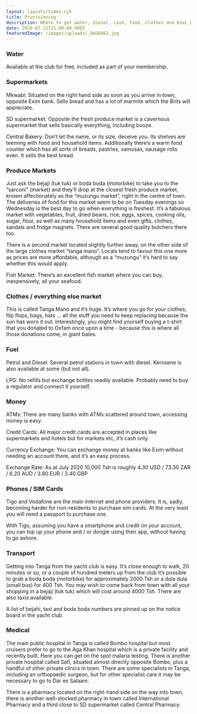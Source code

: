 ```yaml
---
layout: layouts/times.njk
title: Provisioning
description: Where to get water, diesel, cash, food, clothes and boat bits.
date: 2020-07-12T21:00:00.000Z
featuredImage: /images/uploads/_DAG6862.jpg
---
```

### Water

Available at the club for free, included as part of your membership.

### Supermarkets

Mkwabi:  Situated on the right hand side as soon as you arrive in town, opposite Exim bank.  Sells bread and has a lot of marmite which the Brits will appreciate.

SD supermarket:  Opposite the fresh produce market is a cavernous supermarket that sells basically everything, including booze.  

Central Bakery:  Don’t let the name, or its size, deceive you. Its shelves are teeming with food and household items.  Additionally there’s a warm food counter which has all sorts of breads, pastries, samosas, sausage rolls even.  It sells the best bread. 

### Produce Markets

Just ask the bejaji (tuk tuk) or boda boda (motorbike) to take you to the “sarconi” (market) and they’ll drop at the closest fresh produce market, known affectionately as the “muzungu market”, right in the centre of town.  The deliveries of food for this market seem to be on Tuesday evenings so Wednesday is the best day to go when everything is freshest.  It’s a fabulous market with vegetables, fruit, dried beans, rice, eggs, spices, cooking oils, sugar, flour, as well as many household items and even gifts, clothes, sandals and fridge magnets.  There are several good quality butchers there too. 

There is a second market located slightly further away, on the other side of the large clothes market “tanga mano”.  Locals tend to favour this one more as prices are more affordable, although as a “muzungu” it’s hard to say whether this would apply. 

Fish Market:  There’s an excellent fish market where you can buy, inexpensively, all your seafood. 

### Clothes / everything else market

This is called Tanga Mano and it’s huge.  It’s where you go for your clothes, flip flops, bags, hats … all the stuff you need to keep replacing because the sun has worn it out.  Interestingly, you might find yourself buying a t-shirt that you donated to Oxfam once upon a time - because this is where all those donations come, in giant bales. 

### Fuel

Petrol and Diesel: Several petrol stations in town with diesel.  Kerosene is also available at some (but not all).  

LPG:  No refills but exchange bottles readily available. Probably need to buy a regulator and connect it yourself.

### Money

ATMs:  There are many banks with ATMs scattered around town, accessing money is easy. 

Credit Cards:  All major credit cards are accepted in places like supermarkets and hotels but for markets etc, it’s cash only.

Currency Exchange:  You can exchange money at banks like Exim without needing an account there, and it’s an easy process. 

Exchange Rate:  As at July 2020
10,000 Tsh is roughly   4.30 USD  /  73.30 ZAR  /   6.20 AUD  /   3.80  EUR  /  3.40 GBP
		    

### Phones / SIM Cards

Tigo and Vodafone are the main internet and phone providers.  It is, sadly, becoming harder for non-residents to purchase sim cards.  At the very least you will need a passport to purchase one.  

With Tigo, assuming you have a smartphone and credit on your account, you can top up your phone and / or dongle using their app, without having to go ashore.

### Transport

Getting into Tanga from the yacht club is easy.  It’s close enough to walk, 20 minutes or so, or a couple of hundred meters up from the club it’s possible to grab a boda boda (motorbike) for approximately 2000 Tsh or a dula dula (small bus) for 400 Tsh.  You may wish to come back from town with all your shopping in a bejaji (tuk tuk) which will cost around 4000 Tsh.  There are also taxis available. 

A list of bejahi, taxi and boda boda numbers are pinned up on the notice board in the yacht club. 

### Medical

The main public hospital in Tanga is called Bombo hospital but most cruisers prefer to go to the Aga Khan hospital which is a private facility and recently built.  Here you can get on the spot malaria testing.  There is another private hospital called Safi, situated almost directly opposite Bombo, plus a handful of other private clinics in town.  There are some specialists in Tanga, including an orthopaedic surgeon, but for other specialist care it may be necessary to go to Dar es Salaam.

There is a pharmacy located on the right-hand side on the way into town, there is another well-stocked pharmacy in town called International Pharmacy and a third close to SD supermarket called Central Pharmacy.